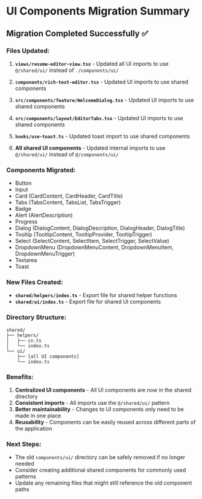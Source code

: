 # UI Components Migration Summary

## Migration Completed Successfully ✅

### Files Updated:

1. **`views/resume-editor-view.tsx`** - Updated all UI imports to use `@/shared/ui/` instead of `./components/ui/`

2. **`components/rich-text-editor.tsx`** - Updated UI imports to use shared components

3. **`src/components/feature/WelcomeDialog.tsx`** - Updated UI imports to use shared components

4. **`src/components/layout/EditorTabs.tsx`** - Updated UI imports to use shared components

5. **`hooks/use-toast.ts`** - Updated toast import to use shared components

6. **All shared UI components** - Updated internal imports to use `@/shared/ui/` instead of `@/components/ui/`

### Components Migrated:

- Button
- Input
- Card (CardContent, CardHeader, CardTitle)
- Tabs (TabsContent, TabsList, TabsTrigger)
- Badge
- Alert (AlertDescription)
- Progress
- Dialog (DialogContent, DialogDescription, DialogHeader, DialogTitle)
- Tooltip (TooltipContent, TooltipProvider, TooltipTrigger)
- Select (SelectContent, SelectItem, SelectTrigger, SelectValue)
- DropdownMenu (DropdownMenuContent, DropdownMenuItem, DropdownMenuTrigger)
- Textarea
- Toast

### New Files Created:

- **`shared/helpers/index.ts`** - Export file for shared helper functions
- **`shared/ui/index.ts`** - Export file for shared UI components

### Directory Structure:

```
shared/
├── helpers/
│   ├── cn.ts
│   └── index.ts
└── ui/
    ├── [all UI components]
    └── index.ts
```

### Benefits:

1. **Centralized UI components** - All UI components are now in the shared directory
2. **Consistent imports** - All imports use the `@/shared/ui/` pattern
3. **Better maintainability** - Changes to UI components only need to be made in one place
4. **Reusability** - Components can be easily reused across different parts of the application

### Next Steps:

- The old `components/ui/` directory can be safely removed if no longer needed
- Consider creating additional shared components for commonly used patterns
- Update any remaining files that might still reference the old component paths
